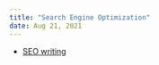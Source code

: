 ```yaml
---
title: "Search Engine Optimization"
date: Aug 21, 2021
---
```


- [SEO writing](notes/seo-writing.md)